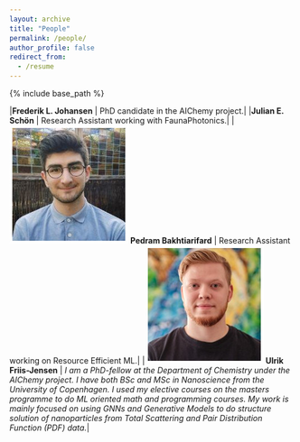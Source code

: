 ```yaml
---
layout: archive
title: "People"
permalink: /people/
author_profile: false
redirect_from:
  - /resume
---
```


{% include base_path %}

|**Frederik L. Johansen** | PhD candidate in the AIChemy project.|
|**Julian E. Schön** | Research Assistant working with FaunaPhotonics.|
|![image](images/pedram.jpeg) **Pedram Bakhtiarifard** | Research Assistant working on Resource Efficient ML.|
|![image](images/ulrik.jpg) **Ulrik Friis-Jensen** | *I am a PhD-fellow at the Department of Chemistry under the AIChemy project. I have both BSc and MSc in Nanoscience from the University of Copenhagen. I used my elective courses on the masters programme to do ML oriented math and programming courses. My work is mainly focused on using GNNs and Generative Models to do structure solution of nanoparticles from Total Scattering and Pair Distribution Function (PDF) data.*|

